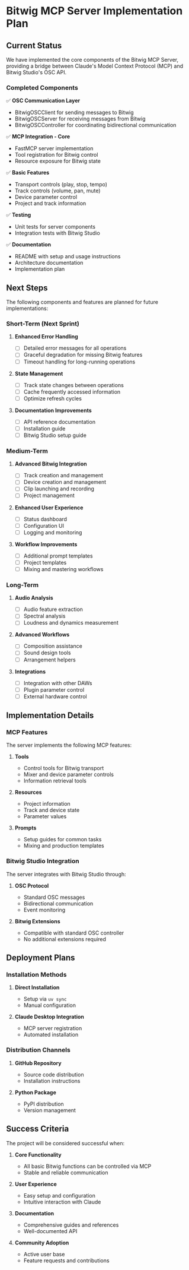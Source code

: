 # Bitwig MCP Server Implementation Plan

## Current Status

We have implemented the core components of the Bitwig MCP Server, providing a bridge between Claude's Model Context Protocol (MCP) and Bitwig Studio's OSC API.

### Completed Components

✅ **OSC Communication Layer**

- BitwigOSCClient for sending messages to Bitwig
- BitwigOSCServer for receiving messages from Bitwig
- BitwigOSCController for coordinating bidirectional communication

✅ **MCP Integration - Core**

- FastMCP server implementation
- Tool registration for Bitwig control
- Resource exposure for Bitwig state

✅ **Basic Features**

- Transport controls (play, stop, tempo)
- Track controls (volume, pan, mute)
- Device parameter control
- Project and track information

✅ **Testing**

- Unit tests for server components
- Integration tests with Bitwig Studio

✅ **Documentation**

- README with setup and usage instructions
- Architecture documentation
- Implementation plan

## Next Steps

The following components and features are planned for future implementations:

### Short-Term (Next Sprint)

1. **Enhanced Error Handling**

   - [ ] Detailed error messages for all operations
   - [ ] Graceful degradation for missing Bitwig features
   - [ ] Timeout handling for long-running operations

2. **State Management**

   - [ ] Track state changes between operations
   - [ ] Cache frequently accessed information
   - [ ] Optimize refresh cycles

3. **Documentation Improvements**
   - [ ] API reference documentation
   - [ ] Installation guide
   - [ ] Bitwig Studio setup guide

### Medium-Term

1. **Advanced Bitwig Integration**

   - [ ] Track creation and management
   - [ ] Device creation and management
   - [ ] Clip launching and recording
   - [ ] Project management

2. **Enhanced User Experience**

   - [ ] Status dashboard
   - [ ] Configuration UI
   - [ ] Logging and monitoring

3. **Workflow Improvements**
   - [ ] Additional prompt templates
   - [ ] Project templates
   - [ ] Mixing and mastering workflows

### Long-Term

1. **Audio Analysis**

   - [ ] Audio feature extraction
   - [ ] Spectral analysis
   - [ ] Loudness and dynamics measurement

2. **Advanced Workflows**

   - [ ] Composition assistance
   - [ ] Sound design tools
   - [ ] Arrangement helpers

3. **Integrations**
   - [ ] Integration with other DAWs
   - [ ] Plugin parameter control
   - [ ] External hardware control

## Implementation Details

### MCP Features

The server implements the following MCP features:

1. **Tools**

   - Control tools for Bitwig transport
   - Mixer and device parameter controls
   - Information retrieval tools

2. **Resources**

   - Project information
   - Track and device state
   - Parameter values

3. **Prompts**
   - Setup guides for common tasks
   - Mixing and production templates

### Bitwig Studio Integration

The server integrates with Bitwig Studio through:

1. **OSC Protocol**

   - Standard OSC messages
   - Bidirectional communication
   - Event monitoring

2. **Bitwig Extensions**
   - Compatible with standard OSC controller
   - No additional extensions required

## Deployment Plans

### Installation Methods

1. **Direct Installation**

   - Setup via `uv sync`
   - Manual configuration

2. **Claude Desktop Integration**
   - MCP server registration
   - Automated installation

### Distribution Channels

1. **GitHub Repository**

   - Source code distribution
   - Installation instructions

2. **Python Package**
   - PyPI distribution
   - Version management

## Success Criteria

The project will be considered successful when:

1. **Core Functionality**

   - All basic Bitwig functions can be controlled via MCP
   - Stable and reliable communication

2. **User Experience**

   - Easy setup and configuration
   - Intuitive interaction with Claude

3. **Documentation**

   - Comprehensive guides and references
   - Well-documented API

4. **Community Adoption**
   - Active user base
   - Feature requests and contributions
